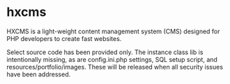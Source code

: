 # hxcms
HXCMS is a light-weight content management system (CMS) designed for PHP developers to create fast websites.

Select source code has been provided only. The instance class lib is intentionally missing, as are config.ini.php settings, SQL setup script, and resources/portfolio/images. These will be released when all security issues have been addressed.
